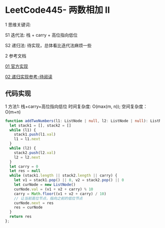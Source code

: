
# LeetCode445- 两数相加 II

1 思维关键词: 

S1 迭代法: 栈 + carry + 高位指向低位

S2 递归法: 待实现，总体看比迭代法麻烦一些

2 参考文档

[01 官方实现](https://leetcode.cn/problems/add-two-numbers-ii/solution/liang-shu-xiang-jia-ii-by-leetcode-solution/)

[02 递归实现参考-待阅读](https://leetcode.cn/problems/add-two-numbers-ii/solution/java-2ms-ji-bai-100-by-she-hui-zhu-yi-jie-ban-ren-/)


## 代码实现

1 方法1: 栈+carry+高位指向低位  时间复杂度: O(max(m, n)); 空间复杂度：O(m+n)

```ts
function addTwoNumbers(l1: ListNode | null, l2: ListNode | null): ListNode | null {
  let stack1 = [], stack2 = []
  while (l1) {
    stack1.push(l1.val)
    l1 = l1.next
  }
  while (l2) {
    stack2.push(l2.val)
    l2 = l2.next
  }
  let carry = 0
  let res = null
  while (stack1.length || stack2.length || carry) {
    let v1 = stack1.pop() || 0, v2 = stack2.pop() || 0
    let curNode = new ListNode()
    curNode.val = (v1 + v2 + carry) % 10
    carry = Math.floor((v1 + v2 + carry) / 10)
    // 让当前高位节点，指向之前的低位节点
    curNode.next = res
    res = curNode
  }
  return res
};
```

